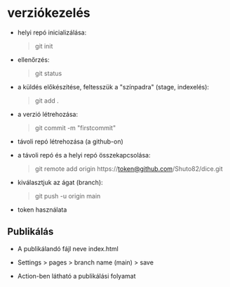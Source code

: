 # verziókezelés

- helyi repó inicializálása:
    > git init

- ellenőrzés:
    > git status

- a küldés előkészítése, feltesszük a "színpadra" (stage, indexelés):
    > git add .

- a verzió létrehozása:
    > git commit -m "firstcommit"

- távoli repó létrehozása (a github-on)
- a távoli repó és a helyi repó összekapcsolása:
    > git remote add origin https://token@github.com/Shuto82/dice.git

- kiválasztjuk az ágat (branch):
    > git push -u origin main

- token használata

## Publikálás

- A publikálandó fájl neve index.html

- Settings > pages > branch name (main) > save

- Action-ben látható a publikálási folyamat